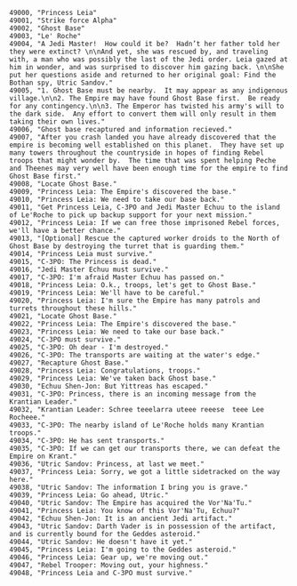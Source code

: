 ﻿```text
49000, "Princess Leia"
49001, "Strike force Alpha"
49002, "Ghost Base"
49003, "Le' Roche"
49004, "A Jedi Master!  How could it be?  Hadn’t her father told her they were extinct? \n\nAnd yet, she was rescued by, and traveling with, a man who was possibly the last of the Jedi order. Leia gazed at him in wonder, and was surprised to discover him gazing back. \n\nShe put her questions aside and returned to her original goal: Find the Bothan spy, Utric Sandov."
49005, "1. Ghost Base must be nearby.  It may appear as any indigenous village.\n\n2. The Empire may have found Ghost Base first.  Be ready for any contingency.\n\n3. The Emperor has twisted his army's will to the dark side.  Any effort to convert them will only result in them taking their own lives."
49006, "Ghost base recaptured and information recieved."
49007, "After you crash landed you have already discovered that the empire is becoming well established on this planet.  They have set up many towers throughout the countryside in hopes of finding Rebel troops that might wonder by.  The time that was spent helping Peche and Theenes may very well have been enough time for the empire to find Ghost Base first."
49008, "Locate Ghost Base."
49009, "Princess Leia: The Empire's discovered the base."
49010, "Princess Leia: We need to take our base back."
49011, "Get Princess Leia, C-3PO and Jedi Master Echuu to the island of Le'Roche to pick up backup support for your next mission."
49012, "Princess Leia: If we can free those imprisoned Rebel forces, we'll have a better chance."
49013, "[Optional] Rescue the captured worker droids to the North of Ghost Base by destroying the turret that is guarding them."
49014, "Princess Leia must survive."
49015, "C-3PO: The Princess is dead."
49016, "Jedi Master Echuu must survive."
49017, "C-3PO: I'm afraid Master Echuu has passed on."
49018, "Princess Leia: O.k., troops, let's get to Ghost Base."
49019, "Princess Leia: We'll have to be careful."
49020, "Princess Leia: I'm sure the Empire has many patrols and turrets throughout these hills."
49021, "Locate Ghost Base."
49022, "Princess Leia: The Empire's discovered the base."
49023, "Princess Leia: We need to take our base back."
49024, "C-3PO must survive."
49025, "C-3PO: Oh dear - I'm destroyed."
49026, "C-3PO: The transports are waiting at the water's edge."
49027, "Recapture Ghost Base."
49028, "Princess Leia: Congratulations, troops."
49029, "Princess Leia: We've taken back Ghost base."
49030, "Echuu Shen-Jon: But Yittreas has escaped."
49031, "C-3PO: Princess, there is an incoming message from the Krantian Leader."
49032, "Krantian Leader: Schree teeelarra uteee reeese  teee Lee Rocheee."
49033, "C-3PO: The nearby island of Le'Roche holds many Krantian troops."
49034, "C-3PO: He has sent transports."
49035, "C-3PO: If we can get our transports there, we can defeat the Empire on Krant."
49036, "Utric Sandov: Princess, at last we meet."
49037, "Princess Leia: Sorry, we got a little sidetracked on the way here."
49038, "Utric Sandov: The information I bring you is grave."
49039, "Princess Leia: Go ahead, Utric."
49040, "Utric Sandov: The Empire has acquired the Vor'Na'Tu."
49041, "Princess Leia: You know of this Vor'Na'Tu, Echuu?"
49042, "Echuu Shen-Jon: It is an ancient Jedi artifact."
49043, "Utric Sandov: Darth Vader is in possession of the artifact, and is currently bound for the Geddes asteroid."
49044, "Utric Sandov: He doesn't have it yet."
49045, "Princess Leia: I'm going to the Geddes asteroid."
49046, "Princess Leia: Gear up, we're moving out."
49047, "Rebel Trooper: Moving out, your highness."
49048, "Princess Leia and C-3PO must survive."
```